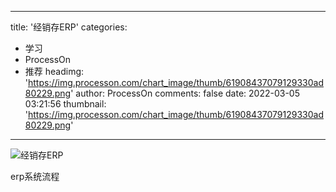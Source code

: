
---
title: '经销存ERP'
categories: 
 - 学习
 - ProcessOn
 - 推荐
headimg: 'https://img.processon.com/chart_image/thumb/61908437079129330ad80229.png'
author: ProcessOn
comments: false
date: 2022-03-05 03:21:56
thumbnail: 'https://img.processon.com/chart_image/thumb/61908437079129330ad80229.png'
---

<div>   
<img class="thumb" alt="经销存ERP" src="https://img.processon.com/chart_image/thumb/61908437079129330ad80229.png" referrerpolicy="no-referrer">
<p>erp系统流程</p>  
</div>
            